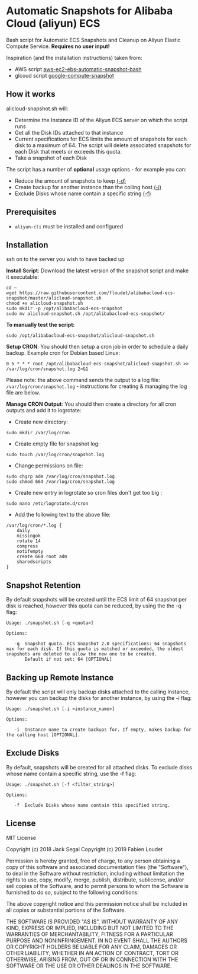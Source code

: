 # Automatic Snapshots for Alibaba Cloud (aliyun) ECS

Bash script for Automatic ECS Snapshots and Cleanup on Aliyun Elastic Compute Service. **Requires no user input!**

Inspiration (and the installation instructions) taken from: 
- AWS script [aws-ec2-ebs-automatic-snapshot-bash](https://github.com/CaseyLabs/aws-ec2-ebs-automatic-snapshot-bash)
- glcoud script [google-compute-snapshot](https://github.com/jacksegal/google-compute-snapshot)

## How it works
alicloud-snapshot.sh will:

- Determine the Instance ID of the Aliyun ECS server on which the script runs
- Get all the Disk IDs attached to that instance
- Current specifications for ECS limits the amount of snapshots for each disk to a maximum of 64. The script will delete associated snapshots for each Disk that meets or exceeds this quota.
- Take a snapshot of each Disk

The script has a number of **optional** usage options - for example you can:
- Reduce the amount of snapshots to keep [(-d)](#snapshot-retention)
- Create backup for another instance than the colling host [(-i)](#backing-up-remote-instance)
- Exclude Disks whose name contain a specific string [(-f)](#exclude-disks)

## Prerequisites
* `aliyun-cli` must be installed and configured

## Installation

ssh on to the server you wish to have backed up

**Install Script**: Download the latest version of the snapshot script and make it executable:
```
cd ~
wget https://raw.githubusercontent.com/floudet/alibabacloud-ecs-snapshot/master/alicloud-snapshot.sh
chmod +x alicloud-snapshot.sh
sudo mkdir -p /opt/alibabacloud-ecs-snapshot
sudo mv alicloud-snapshot.sh /opt/alibabacloud-ecs-snapshot/
```

**To manually test the script:**
```
sudo /opt/alibabacloud-ecs-snapshot/alicloud-snapshot.sh
```

**Setup CRON**: You should then setup a cron job in order to schedule a daily backup. Example cron for Debian based Linux:
```
0 5 * * * root /opt/alibabacloud-ecs-snapshot/alicloud-snapshot.sh >> /var/log/cron/snapshot.log 2>&1
```

Please note: the above command sends the output to a log file: `/var/log/cron/snapshot.log` - instructions for creating & managing the log file are below.

**Manage CRON Output**: You should then create a directory for all cron outputs and add it to logrotate:

- Create new directory:
``` 
sudo mkdir /var/log/cron 
```
- Create empty file for snapshot log:
```
sudo touch /var/log/cron/snapshot.log
```
- Change permissions on file:
```
sudo chgrp adm /var/log/cron/snapshot.log
sudo chmod 664 /var/log/cron/snapshot.log
```
- Create new entry in logrotate so cron files don't get too big :
```
sudo nano /etc/logrotate.d/cron
```
- Add the following text to the above file:
```
/var/log/cron/*.log {
    daily
    missingok
    rotate 14
    compress
    notifempty
    create 664 root adm
    sharedscripts
}
```

## Snapshot Retention
By default snapshots will be created until the ECS limit of 64 snapshot per disk is reached, however this quota can be reduced, by using the the -q flag:

    Usage: ./snapshot.sh [-q <quota>]
    
    Options:
    
       -q  Snapshot quota. ECS Snapshot 2.0 specifications: 64 snapshots max for each disk. If this quota is matched or exceeded, the oldest snapshots are deleted to allow the new one to be created.
           Default if not set: 64 [OPTIONAL]

## Backing up Remote Instance
By default the script will only backup disks attached to the calling Instance, however you can backup the disks for another instance, by using the -i flag:

    Usage: ./snapshot.sh [-i <instance_name>]
    
    Options:
    
       -i  Instance name to create backups for. If empty, makes backup for the calling host [OPTIONAL].

## Exclude Disks
By default, snapshots will be created for all attached disks. To exclude disks whose name contain a specific string, use the -f flag:

    Usage: ./snapshot.sh [-f <filter_string>]
    
    Options:
    
       -f  Exclude Disks whose name contain this specified string.


## License

MIT License

Copyright (c) 2018 Jack Segal
Copyright (c) 2019 Fabien Loudet

Permission is hereby granted, free of charge, to any person obtaining a copy of this software and associated documentation files (the "Software"), to deal in the Software without restriction, including without limitation the rights to use, copy, modify, merge, publish, distribute, sublicense, and/or sell copies of the Software, and to permit persons to whom the Software is furnished to do so, subject to the following conditions:

The above copyright notice and this permission notice shall be included in all copies or substantial portions of the Software.

THE SOFTWARE IS PROVIDED "AS IS", WITHOUT WARRANTY OF ANY KIND, EXPRESS OR IMPLIED, INCLUDING BUT NOT LIMITED TO THE WARRANTIES OF MERCHANTABILITY, FITNESS FOR A PARTICULAR PURPOSE AND NONINFRINGEMENT. IN NO EVENT SHALL THE AUTHORS OR COPYRIGHT HOLDERS BE LIABLE FOR ANY CLAIM, DAMAGES OR OTHER LIABILITY, WHETHER IN AN ACTION OF CONTRACT, TORT OR OTHERWISE, ARISING FROM, OUT OF OR IN CONNECTION WITH THE SOFTWARE OR THE USE OR OTHER DEALINGS IN THE SOFTWARE.
